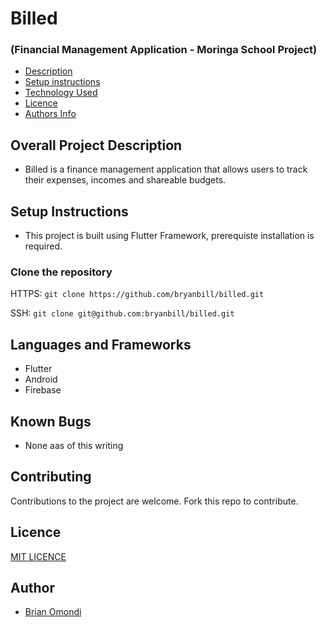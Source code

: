 # Billed

### (Financial Management Application - Moringa School Project)

- [Description](#overall-project-description)
- [Setup instructions](#setup-instructions)
- [Technology Used](#languages-and-frameworks)
- [Licence](#Licence)
- [Authors Info](#Author)

## Overall Project Description

- Billed is a finance management application that allows users to track their expenses, incomes and shareable budgets.

## Setup Instructions

- This project is built using Flutter Framework, prerequiste installation is required.

### Clone the repository

HTTPS: `git clone https://github.com/bryanbill/billed.git`

SSH: `git clone git@github.com:bryanbill/billed.git`



## Languages and Frameworks

- Flutter
- Android
- Firebase


## Known Bugs

- None aas of this writing
## Contributing

Contributions to the project are welcome. Fork this repo to contribute.


## Licence

[MIT LICENCE](LICENSE)

## Author

- [Brian Omondi](https://github.com/bryanbill)